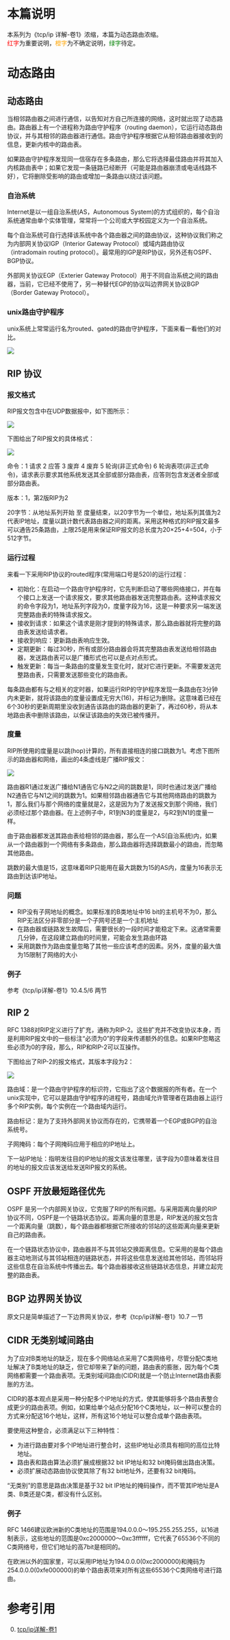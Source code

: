 # 本篇说明
本系列为《tcp/ip 详解-卷1》浓缩，本篇为动态路由浓缩。<br>
<span style="color:red">红字</span>为重要说明，<span style="color:orange">橙字</span>为不确定说明，<span style="color:green">绿字</span>待定。

# 动态路由
## 动态路由
当相邻路由器之间进行通信，以告知对方自己所连接的网络，这时就出现了动态路由。路由器上有一个进程称为路由守护程序（routing daemon），它运行动态路由协议，并与其相邻的路由器进行通信。路由守护程序根据它从相邻路由器接收到的信息，更新内核中的路由表。

如果路由守护程序发现同一信宿存在多条路由，那么它将选择最佳路由并将其加入内核路由表中；如果它发现一条链路已经断开（可能是路由器崩溃或电话线路不好），它将删除受影响的路由或增加一条路由以绕过该问题。

### 自治系统
Internet是以一组自治系统(AS，Autonomous System)的方式组织的，每个自治系统通常由单个实体管理，常常将一个公司或大学校园定义为一个自治系统。

每个自治系统可自行选择该系统中各个路由器之间的路由协议，这种协议我们称之为内部网关协议IGP（Interior Gateway Protocol）或域内路由协议（intradomain routing protocol）。最常用的IGP是RIP协议，另外还有OSPF、BGP协议。

外部网关协议EGP（Exterier Gateway Protocol）用于不同自治系统之间的路由器，当前，它已经不使用了，另一种替代EGP的协议叫边界网关协议BGP（Border Gateway Protocol）。

### unix路由守护程序
unix系统上常常运行名为routed、gated的路由守护程序，下面来看一看他们的对比。

![](./动态路由/路由守护程序.png)

## RIP 协议
### 报文格式
RIP报文包含中在UDP数据报中，如下图所示：

![](./动态路由/RIP报文1.png)

下图给出了RIP报文的具体格式：

![](./动态路由/RIP报文2.png)

命令：1 请求 2 应答 3 废弃 4 废弃 5 轮询(非正式命令) 6 轮询表项(非正式命令)，请求表示要求其他系统发送其全部或部分路由表，应答则包含发送者全部或部分路由表。

版本：1，第2版RIP为2

20字节：从地址系列开始 至 度量结束，以20字节为一个单位，地址系列其值为2代表IP地址，度量以跳计数代表路由器之间的距离。采用这种格式的RIP报文最多可以通告25条路由，上限25是用来保证RIP报文的总长度为20×25+4=504，小于512字节。

### 运行过程
来看一下采用RIP协议的routed程序(常用端口号是520)的运行过程：

- 初始化：在启动一个路由守护程序时，它先判断启动了哪些网络接口，并在每个接口上发送一个请求报文，要求其他路由器发送完整路由表。这种请求报文的命令字段为1，地址系列字段为0，度量字段为16，这是一种要求另一端发送完整路由表的特殊请求报文。
- 接收到请求：如果这个请求是刚才提到的特殊请求，那么路由器就将完整的路由表发送给请求者。
- 接收到响应：更新路由表响应生效。
- 定期更新：每过30秒，所有或部分路由器会将其完整路由表发送给相邻路由器，发送路由表可以是广播形式也可以是点对点形式。
- 触发更新：每当一条路由的度量发生变化时，就对它进行更新。不需要发送完整路由表，只需要发送那些变化的路由表。

每条路由都有与之相关的定时器，如果运行RIP的守护程序发现一条路由在3分钟内未更新，就将该路由的度量设置成无穷大(16)，并标记为删除。这意味着已经在6个30秒的更新周期里没收到通告该路由的路由器的更新了，再过60秒，将从本地路由表中删除该路由，以保证该路由的失效已被传播开。

### 度量
RIP所使用的度量是以跳(hop)计算的，所有直接相连的接口跳数为1。考虑下图所示的路由器和网络，画出的4条虚线是广播RIP报文：

![](./动态路由/度量示例.png)

路由器R1通过发送广播给N1通告它与N2之间的跳数是1，同时也通过发送广播给N2通告它与N1之间的跳数为1。如果相邻路由器通告它与其他网络路由的跳数为1，那么我们与那个网络的度量就是2，这是因为为了发送报文到那个网络，我们必须经过那个路由器。在上述例子中，R1到N3的度量是2，与R2到N1的度量一样。

由于路由器都发送其路由表给相邻的路由器，那么在一个AS(自治系统)内，如果从一个路由器到一个网络有多条路由，那么路由器将选择跳数最小的路由，而忽略其他路由。

跳数的最大值是15，这意味着RIP只能用在最大跳数为15的AS内，度量为16表示无路由到达该IP地址。

### 问题
- RIP没有子网地址的概念。如果标准的B类地址中16 bit的主机号不为0，那么RIP无法区分非零部分是一个子网号还是一个主机地址
- 在路由器或链路发生故障后，需要很长的一段时间才能稳定下来。这通常需要几分钟，在这段建立路由的时间里，可能会发生路由环路
- 采用跳数作为路由度量忽略了其他一些应该考虑的因素。另外，度量的最大值为15限制了网络的大小

### 例子
参考《tcp/ip详解-卷1》10.4.5/6 两节

## RIP 2
RFC 1388对RIP定义进行了扩充，通称为RIP-2。这些扩充并不改变协议本身，而是利用RIP报文中的一些标注“必须为0”的字段来传递额外的信息。如果RIP忽略这些必须为0的字段，那么，RIP和RIP-2可以互操作。

下图给出了RIP-2的报文格式，其版本字段为2：

![](./动态路由/RIP2报文.png)

路由域：是一个路由守护程序的标识符，它指出了这个数据报的所有者。在一个unix实现中，它可以是路由守护程序的进程号，路由域允许管理者在路由器上运行多个RIP实例，每个实例在一个路由域内运行。

路由标记：是为了支持外部网关协议而存在的，它携带着一个EGP或BGP的自治系统号。

子网掩码：每个子网掩码应用于相应的IP地址上。

下一站IP地址：指明发往目的IP地址的报文该发往哪里，该字段为0意味着发往目的地址的报文应该发送给发送RIP报文的系统。

## OSPF 开放最短路径优先
OSPF 是另一个内部网关协议，它克服了RIP的所有问题。与采用距离向量的RIP协议不同，OSPF是一个链路状态协议。距离向量的意思是，RIP发送的报文包含一个距离向量（跳数），每个路由器都根据它所接收的邻站的这些距离向量来更新自己的路由表。

在一个链路状态协议中，路由器并不与其邻站交换距离信息。它采用的是每个路由器主动地测试与其邻站相连的链路状态，并将这些信息发送给其他邻站，而邻站将这些信息在自治系统中传播出去。每个路由器接收这些链路状态信息，并建立起完整的路由表。

## BGP  边界网关协议
原文只是简单描述了一下边界网关协议，参考《tcp/ip详解-卷1》10.7 一节

## CIDR 无类别域间路由
为了应对B类地址的缺乏，现在多个网络站点采用了C类网络号，尽管分配C类地址解决了B类地址的缺乏，但它却带来了新的问题，路由表的膨胀，因为每个C类网络都需要一个路由表项。无类别域间路由(CIDR)就是一个防止Internet路由表膨胀的方法。

CIDR的基本观点是采用一种分配多个IP地址的方式，使其能够将多个路由表整合成更少的路由表项。例如，如果给单个站点分配16个C类地址，以一种可以整合的方式来分配这16个地址，这样，所有这16个地址可以整合成单个路由表项。

要使用这种整合，必须满足以下三种特性：

- 为进行路由要对多个IP地址进行整合时，这些IP地址必须具有相同的高位比特地址。
- 路由表和路由算法必须扩展成根据32 bit IP地址和32 bit掩码做出路由决策。
- 必须扩展动态路由协议使其除了有32 bit地址外，还要有32 bit掩码。

“无类别”的意思是路由决策是基于32 bit IP地址的掩码操作，而不管其IP地址是A类、B类还是C类，都没有什么区别。

### 例子
RFC 1466建议欧洲新的C类地址的范围是194.0.0.0～195.255.255.255，以16进制表示，这些地址的范围是0xc2000000～0xc3ffffff，它代表了65536个不同的C类网络号，但它们地址的高7bit是相同的。

在欧洲以外的国家里，可以采用IP地址为194.0.0.0(0xc2000000)和掩码为254.0.0.0(0xfe000000)的单个路由表项来对所有这些65536个C类网络号进行路由。

# 参考引用
0. [tcp/ip详解-卷1](https://book.douban.com/subject/1088054/)
